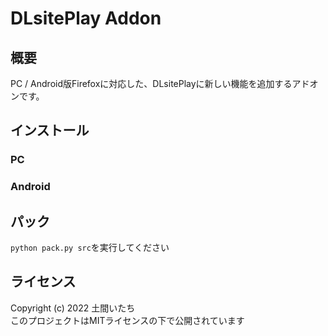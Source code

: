# DLsitePlay Addon
## 概要
PC / Android版Firefoxに対応した、DLsitePlayに新しい機能を追加するアドオンです。

## インストール
### PC
### Android

## パック
``` python pack.py src ```を実行してください

## ライセンス
Copyright (c) 2022 土間いたち  
このプロジェクトはMITライセンスの下で公開されています